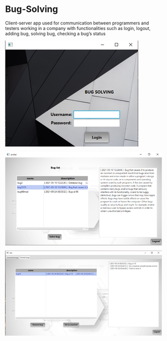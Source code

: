 # Bug-Solving

Client-server app used for communication between programmers and testers working in a company with functionalities such as login, logout, adding bug, solving bug, checking a bug’s status

![Screenshot](Bug1.png)

![Screenshot](Bug3.png)

![Screenshot](Bug2.png)
